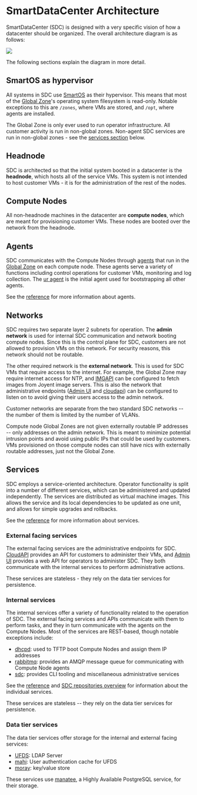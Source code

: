 <!--
    This Source Code Form is subject to the terms of the Mozilla Public
    License, v. 2.0. If a copy of the MPL was not distributed with this
    file, You can obtain one at http://mozilla.org/MPL/2.0/.
-->

<!--
    Copyright (c) 2014, Joyent, Inc.
    Copyright 2022 MNX Cloud, Inc.
-->

# SmartDataCenter Architecture

SmartDataCenter (SDC) is designed with a very specific vision of how a
datacenter should be organized. The overall architecture diagram is as
follows:

<map name="GraffleExport">
	<area shape=rect coords="76,112,174,142" href="https://github.com/TritonDataCenter/sdc-cloudapi/blob/master/docs/index.md">
	<area shape=rect coords="182,112,280,142" href="https://docs.joyent.com/sdc7/operations-portal-walkthrough">
</map>
<img border=0 src="../img/arch.png" usemap="#GraffleExport">

The following sections explain the diagram in more detail.


## SmartOS as hypervisor

All systems in SDC use [SmartOS](http://smartos.org) as their hypervisor. This
means that most of the [Global Zone](../glossary.md#global-zone)'s operating
system filesystem is read-only. Notable exceptions to this are `/zones`, where
VMs are stored, and `/opt`, where agents are installed.

The Global Zone is only ever used to run operator infrastructure. All customer
activity is run in non-global zones. Non-agent SDC services are run in
non-global zones - see the [services section](#Services) below.


## Headnode

SDC is architected so that the initial system booted in a datacenter is the
**headnode**, which hosts all of the service VMs. This system is not intended to
host customer VMs - it is for the administration of the rest of the nodes.


## Compute Nodes

All non-headnode machines in the datacenter are **compute nodes**, which are
meant for provisioning customer VMs. These nodes are booted over the network
from the headnode.


## Agents

SDC communicates with the Compute Nodes through [agents](../glossary.md#agent)
that run in the [Global Zone](../glossary.md#global-zone) on each compute node.
These agents serve a variety of functions including control operations for
customer VMs, monitoring and log collection. The
[ur agent](https://github.com/TritonDataCenter/sdc-ur-agent) is the initial agent used
for bootstrapping all other agents.

See the [reference](../reference.md#agents) for more information about
agents.


## Networks

SDC requires two separate layer 2 subnets for operation. The **admin network**
is used for internal SDC communication and network booting compute nodes. Since
this is the control plane for SDC, customers are not allowed to provision VMs
on this network. For security reasons, this network should not be routable.

The other required network is the **external network**. This is used for SDC
VMs that require access to the internet. For example, the Global Zone may
require internet access for NTP, and
[IMGAPI](https://github.com/TritonDataCenter/sdc-imgapi) can be configured to fetch
images from Joyent image servers. This is also the network that administrative
endpoints ([Admin UI](https://github.com/TritonDataCenter/sdc-adminui) and
[cloudapi](https://github.com/TritonDataCenter/sdc-cloudapi)) can be configured to listen
on to avoid giving their users access to the admin network.

Customer networks are separate from the two standard SDC networks -- the number
of them is limited by the number of VLANs.

Compute node Global Zones are not given externally routable IP addresses -- only
addresses on the admin network. This is meant to minimize potential intrusion
points and avoid using public IPs that could be used by customers.  VMs
provisioned on those compute nodes can still have nics with externally routable
addresses, just not the Global Zone.


## Services

SDC employs a service-oriented architecture. Operator functionality is split
into a number of different services, which can be administered and updated
independently. The services are distributed as virtual machine images. This
allows the service and its local dependencies to be updated as one unit, and
allows for simple upgrades and rollbacks.

See the [reference](../reference.md#services) for more information about
services.


### External facing services

The external facing services are the administrative endpoints for SDC.
[CloudAPI](https://github.com/TritonDataCenter/sdc-cloudapi) provides an API for
customers to administer their VMs, and
[Admin UI](https://github.com/TritonDataCenter/sdc-adminui) provides a web API for
operators to administer SDC. They both communicate with the internal services
to perform administrative actions.

These services are stateless - they rely on the data tier services for
persistence.


### Internal services

The internal services offer a variety of functionality related to the operation
of SDC. The external facing services and APIs communicate with them to perform
tasks, and they in turn communicate with the agents on the Compute Nodes. Most
of the services are REST-based, though notable exceptions include:

- [dhcpd](https://github.com/TritonDataCenter/sdc-booter): used to TFTP boot Compute
  Nodes and assign them IP addresses
- [rabbitmq](https://github.com/TritonDataCenter/sdc-rabbitmq): provides an AMQP message
  queue for communicating with Compute Node agents
- [sdc](https://github.com/TritonDataCenter/sdc-sdc): provides CLI tooling and
  miscellaneous administrative services

See the [reference](../reference.md#services) and
[SDC repositories overview](./repos.md) for information about the individual
services.

These services are stateless -- they rely on the data tier services for
persistence.

### Data tier services

The data tier services offer storage for the internal and external facing
services:

- [UFDS](https://github.com/TritonDataCenter/sdc-ufds): LDAP Server
- [mahi](https://github.com/TritonDataCenter/mahi): User authentication cache for UFDS
- [moray](https://github.com/TritonDataCenter/moray): key/value store

These services use [manatee](https://github.com/TritonDataCenter/manatee), a Highly
Available PostgreSQL service, for their storage.
